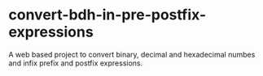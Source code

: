 # convert-bdh-in-pre-postfix-expressions
A web based project to convert binary, decimal and hexadecimal numbes and infix prefix and postfix expressions. 
